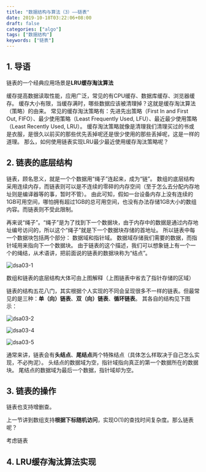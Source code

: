 ```yaml
---
title: "数据结构与算法（3）——链表"
date: 2019-10-18T03:22:06+08:00
draft: false
categories: ["algo"]
tags: ["数据结构"]
keywords: ["链表"]
---
```


## 1. 导语

链表的一个经典应用场景是**LRU缓存淘汰算法**

缓存提高数据读取性能，应用广泛，常见的有CPU缓存、数据库缓存、浏览器缓存。
缓存大小有限，当缓存满时，哪些数据应该被清理掉？这就是缓存淘汰算法（策略）的由来。
常见的缓存淘汰策略有：先进先出策略（First In and First Out, FIFO）、最少使用策略（Least Frequently Used, LFU）、最近最少使用策略（Least Recently Used, LRU）。
缓存淘汰策略就像是清理我们清理买过的书或是衣服，是很久以前买的那些优先丢掉呢还是很少使用的那些丢掉呢，这是一样的道理。
那么，如何使用链表实现LRU最少最近使用缓存淘汰策略呢？

## 2. 链表的底层结构

链表，顾名思义，就是一个个数据用“绳子”连起来，成为“链”。
数组的底层结构采用连续内存，而链表则可以是不连续的零碎的内存空间（至于怎么去分配内存地址则是编译器等的事，暂时不管）。
由此可知，假如一台设备内存上没有连续的1GB可用空间，哪怕拥有超过1GB的总可用空间，也没有办法存储1GB大小的数组内容。而链表则不受此限制。

再来说“绳子”。“绳子”是为了找到下一个数据块，由于内存中的数据是通过内存地址编号访问的，所以这个“绳子”就是下一个数据块存储的首地址。
所以链表中每一个数据块包括两个部分： 数据域和指针域。 数据域存储我们需要的数据，而指针域用来指向下一个数据块。
由于链表的这个描述，我们可以想象链上有一个一个的绳结，从术语讲，把前面说的链表的数据块称为“结点”。

![dsa03-1](/images/dsa03-1.png)
<!--![dsa03-1](../../../static/images/dsa03-1.png)-->

数组和链表的底层结构大体可由上图解释（上图链表中省去了指针存储的区域）

链表的结构五花八门，其实根据个人实现的不同会呈现很多不一样的链表。但最常见的是三种：**单（向）链表**、**双（向）链表**、**循环链表**。
其各自的结构见下图示：

![dsa03-2](/images/dsa03-2.jpg)
<!--![dsa03-2](../../../static/images/dsa03-2.png)-->

![dsa03-4](/images/dsa03-4.jpg)
<!--![dsa03-4](../../../static/images/dsa03-4.png)-->

![dsa03-5](/images/dsa03-5.jpg)
<!--![dsa03-5](../../../static/images/dsa03-5.png)-->

通常来讲，链表会有**头结点**、**尾结点**两个特殊结点（具体怎么样取决于自己怎么实现，不必拘泥）。
头结点的数据域为空，指针域指向真正的第一个数据所在的数据块。
尾结点的数据域为最后一个数据，指针域却为空。

## 3. 链表的操作

链表也支持增删查。

上一节讲到数组支持**根据下标随机访问**，实现O(1)的查找时间复杂度。那么链表呢？

考虑链表


## 4. LRU缓存淘汰算法实现


